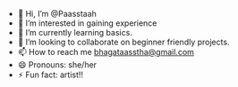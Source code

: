 - 👋 Hi, I’m @Paasstaah
- 👀 I’m interested in gaining experience  
- 🌱 I’m currently learning basics.
- 💞️ I’m looking to collaborate on beginner friendly projects.
- 📫 How to reach me bhagataasstha@gmail.com 
- 😄 Pronouns: she/her
- ⚡ Fun fact: artist!!

<!---
Paasstaah/Paasstaah is a ✨ special ✨ repository because its `README.md` (this file) appears on your GitHub profile.
You can click the Preview link to take a look at your changes.
--->
